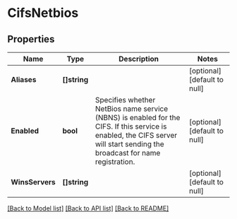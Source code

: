 # CifsNetbios

## Properties
Name | Type | Description | Notes
------------ | ------------- | ------------- | -------------
**Aliases** | **[]string** |  | [optional] [default to null]
**Enabled** | **bool** | Specifies whether NetBios name service (NBNS) is enabled for the CIFS. If this service is enabled, the CIFS server will start sending the broadcast for name registration. | [optional] [default to null]
**WinsServers** | **[]string** |  | [optional] [default to null]

[[Back to Model list]](../README.md#documentation-for-models) [[Back to API list]](../README.md#documentation-for-api-endpoints) [[Back to README]](../README.md)


